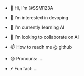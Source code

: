 - 👋 Hi, I’m @SSM123A
- 👀 I’m interested in devoping
  
- 🌱 I’m currently learning AI
- 💞️ I’m looking to collaborate on AI
- 📫 How to reach me @ github
- 😄 Pronouns: ...
- ⚡ Fun fact: ...

<!---
SSM123A/SSM123A is a ✨ special ✨ repository because its `README.md` (this file) appears on your GitHub profile.
You can click the Preview link to take a look at your changes.
--->
